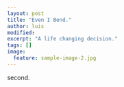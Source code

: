 ```yaml
---
layout: post
title: "Even I Bend."
author: luis
modified:
excerpt: "A life changing decision."
tags: []
image:
  feature: sample-image-2.jpg
---
```


second.